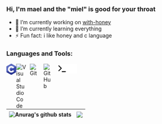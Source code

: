 ### Hi, I'm mael and the "miel" is good for your throat



- 🔭 I’m currently working on  [with-honey]
- 🌱 I’m currently learning everything
- ⚡ Fun fact: i like honey and c language



### Languages and Tools:

<img align="left" alt="C" width="26px" src="./img/c-icon.svg" />
<img align="left" alt="Visual Studio Code" width="26px" src="https://cdn.jsdelivr.net/gh/devicons/devicon/icons/vscode/vscode-original.svg" style="padding-right:10px;" />
<img align="left" alt="Git" width="26px" src="https://cdn.jsdelivr.net/gh/devicons/devicon/icons/git/git-original.svg" style="padding-right:10px;" />
<img align="left" alt="GitHub" width="26px" src="https://user-images.githubusercontent.com/3369400/139448065-39a229ba-4b06-434b-bc67-616e2ed80c8f.png" style="padding-right:10px;" />
<img align="left" alt="Terminal" width="26px" src="./img/terminal-light.svg" />
<img align="left" alt="Terminal" width="26px" src="./img/terminal-dark.svg" />

<br/><br/>

| <img align="center" src="https://github-readme-stats.vercel.app/api?username=maelemiel&show_icons=true&include_all_commits=true&theme=buefy&hide_border=true" alt="Anurag's github stats" /></a> | <img align="center" src="https://github-readme-stats.vercel.app/api/top-langs/?username=maelemiel&layout=compact&theme=buefy&hide_border=true" /></a> |
| ------------- | ------------- |

[with-honey]: https://github.com/maelemiel/with-honey
